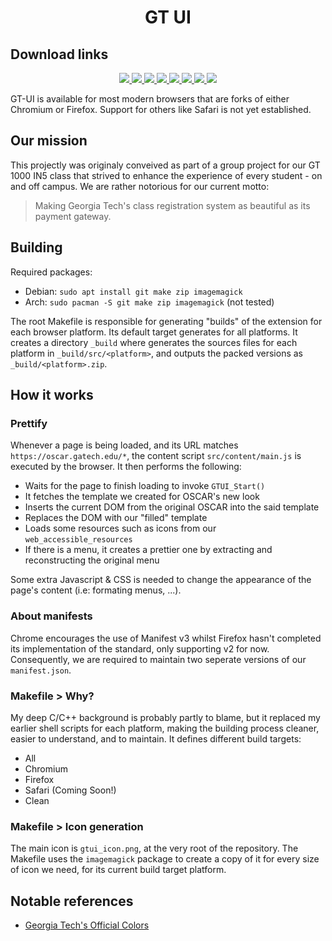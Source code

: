<h1 align="center">GT UI</h1>

## Download links

<p align="center">
  <a rel="noreferrer noopener" href="https://chrome.google.com/webstore/detail/dark-reader/eimadpbcbfnmbkopoojfekhnkhdbieeh/">
    <img src="https://github.com/alrra/browser-logos/blob/main/src/chrome/chrome_64x64.png?raw=true">
    <img src="https://github.com/alrra/browser-logos/blob/main/src/brave/brave_64x64.png?raw=true">
    <img src="https://github.com/alrra/browser-logos/blob/main/src/chromium/chromium_64x64.png?raw=true">
    <img src="https://github.com/alrra/browser-logos/blob/main/src/edge/edge_64x64.png?raw=true">
    <img src="https://github.com/alrra/browser-logos/blob/main/src/opera/opera_64x64.png?raw=true">
    <img src="https://github.com/alrra/browser-logos/blob/main/src/vivaldi/vivaldi_64x64.png?raw=true">
  </a>
  <a rel="noreferrer noopener" href="https://addons.mozilla.org/en-US/firefox/addon/gt-ui/">
    <img src="https://github.com/alrra/browser-logos/blob/main/src/firefox/firefox_64x64.png?raw=true">
    <img src="https://github.com/alrra/browser-logos/blob/main/src/tor/tor_64x64.png?raw=true">
  </a>
</p>

GT-UI is available for most modern browsers that are forks of either Chromium or Firefox. Support for others like Safari is not yet established.

## Our mission

This projectly was originaly conveived as part of a group project for our GT 1000 IN5 class that strived to enhance the experience of every student - on and off campus. We are rather notorious for our current motto:

> Making Georgia Tech's class registration system as beautiful as its payment gateway.

## Building

Required packages:
+ Debian: `sudo apt install git make zip imagemagick`
+ Arch: `sudo pacman -S git make zip imagemagick` (not tested)

The root Makefile is responsible for generating "builds" of the extension for each browser platform. Its default target generates for all platforms. It creates a directory `_build` where generates the sources files for each platform in `_build/src/<platform>`, and outputs the packed versions as `_build/<platform>.zip`.

## How it works

### Prettify

Whenever a page is being loaded, and its URL matches `https://oscar.gatech.edu/*`, the content script `src/content/main.js` is executed by the browser. It then performs the following:
+ Waits for the page to finish loading to invoke `GTUI_Start()`
+ It fetches the template we created for OSCAR's new look
+ Inserts the current DOM from the original OSCAR into the said template
+ Replaces the DOM with our "filled" template
+ Loads some resources such as icons from our `web_accessible_resources`
+ If there is a menu, it creates a prettier one by extracting and reconstructing the original menu
 
Some extra Javascript & CSS is needed to change the appearance of the page's content (i.e: formating menus, ...).

### About manifests

Chrome encourages the use of Manifest v3 whilst Firefox hasn't completed its implementation of the standard, only supporting v2 for now. Consequently, we are required to maintain two seperate versions of our `manifest.json`.

### Makefile > Why?

My deep C/C++ background is probably partly to blame, but it replaced my earlier shell scripts for each platform, making the building process cleaner, easier to understand, and to maintain. It defines different build targets:
+ All
+ Chromium
+ Firefox
+ Safari (Coming Soon!)
+ Clean

### Makefile > Icon generation

The main icon is `gtui_icon.png`, at the very root of the repository. The Makefile uses the `imagemagick` package to create a copy of it for every size of icon we need, for its current build target platform.

## Notable references

+ [Georgia Tech's Official Colors](https://brand.gatech.edu/our-look/colors)
